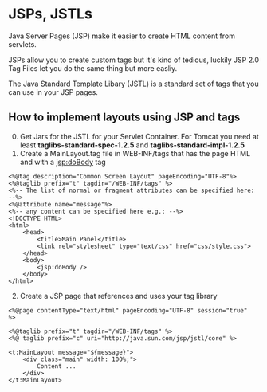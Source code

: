 JSPs, JSTLs
===========

Java Server Pages (JSP) make it easier to create HTML content from servlets. 

JSPs allow you to create custom tags but it's kind of tedious, luckily JSP 2.0 Tag Files let you do the same thing but more easliy.

The Java Standard Template Libary (JSTL) is a standard set of tags that you can use in your JSP pages.

How to implement layouts using JSP and tags
-------------------------------------------
0. Get Jars for the JSTL for your Servlet Container. For Tomcat you need at least __taglibs-standard-spec-1.2.5__ and __taglibs-standard-impl-1.2.5__
1. Create a MainLayout.tag file in WEB-INF/tags that has the page HTML and with a <jsp:doBody> tag
```
<%@tag description="Common Screen Layout" pageEncoding="UTF-8"%>
<%@taglib prefix="t" tagdir="/WEB-INF/tags" %>
<%-- The list of normal or fragment attributes can be specified here: --%>
<%@attribute name="message"%>
<%-- any content can be specified here e.g.: --%>
<!DOCTYPE HTML>
<html>
    <head>
        <title>Main Panel</title>
        <link rel="stylesheet" type="text/css" href="css/style.css">
    </head>
    <body>
        <jsp:doBody />
    </body>
</html>
```
2. Create a JSP page that references and uses your tag library
```
<%@page contentType="text/html" pageEncoding="UTF-8" session="true"  %>

<%@taglib prefix="t" tagdir="/WEB-INF/tags" %>
<%@ taglib prefix="c" uri="http://java.sun.com/jsp/jstl/core" %>

<t:MainLayout message="${message}">
    <div class="main" width: 100%;">
        Content ...
    </div>
</t:MainLayout>
```
